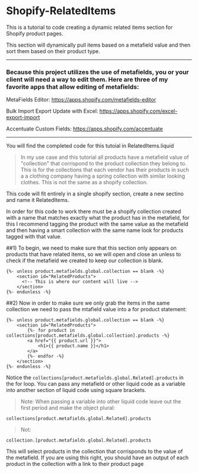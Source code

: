 # Shopify-RelatedItems
This is a tutorial to code creating a dynamic related items section for Shopify product pages. 

This section will dynamically pull items based on a metafield value and then sort them based on their product type. 

---
### Because this project utilizes the use of metafields, you or your client will need a way to edit them. Here are three of my favorite apps that allow editing of metafields:

MetaFields Editor:
https://apps.shopify.com/metafields-editor

Bulk Import Export Update with Excel:
https://apps.shopify.com/excel-export-import

Accentuate Custom Fields:
https://apps.shopify.com/accentuate

---

You will find the completed code for this tutoial in RelatedItems.liquid

> In my use case and this tutorial all products have a metafield value of "collection" that corrispond to the product collection they belong to. This is for the collections that each vendor has their products in such a a clothing company having a spring collection with similar looking clothes. This is not the same as a shopify collection.

This code will fit entirely in a single shopify section, create a new sectino and name it RelatedItems.

In order for this code to work there must be a shopify collection created with a name that matches exactly what the product has in the metafield, for this I recommend tagging the product with the same value as the metafield and then having a smart collection with the same name look for products tagged with that value. 

##1) To begin, we need to make sure that this section only appears on products that have related items, so we will open and close an unless to check if the metafield we created to keep our collection is blank.
```
{%- unless product.metafields.global.collection == blank -%}
    <section id="RelatedProducts">
      <!-- This is where our content will live -->
    </section>
{%- endunless -%}
```
##2) Now in order to make sure we only grab the items in the same collection we need to pass the mtafield value into a for product statement:
```
{%- unless product.metafields.global.collection == blank -%}
    <section id="RelatedProducts">
        {%- for product in collections[product.metafields.global.collection].products -%}
        <a href="{{ product.url }}">
            <h1>{{ product.name }}</h1>
        </a>
        {%- endfor -%}
    </section>
{%- endunless -%}
```
Notice the `collections[product.metafields.global.Related].products` in the for loop. You can pass any metafield or other liquid code as a variable into another section of liquid code using square brackets.

>Note: When passing a variable into other liquid code leave out the first period and make the object plural:

```collections[product.metafields.global.Related].products```

>Not:

```collection.[product.metafields.global.Related].products```

This will select products in the collection that corrisponds to the value of the metafield. If you are using this right, you should have an output of each product in the collection with a link to their product page
